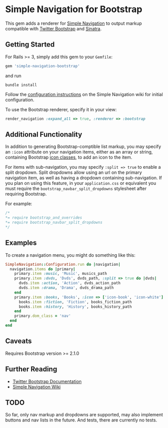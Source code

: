 # Simple Navigation for Bootstrap
This gem adds a renderer for [Simple Navigation](http://github.com/andi/simple-navigation) to output markup compatible 
with [Twitter Bootstrap](http://twitter.github.com/bootstrap/) and
[Sinatra](https://www.google.de/url?sa=t&rct=j&q=&esrc=s&source=web&cd=1&ved=0CCsQFjAA&url=http%3A%2F%2Fwww.sinatrarb.com%2F&ei=1n5zU6OdEPH14QTi9oGoAQ&usg=AFQjCNFFFKzlCnMagiB-8gN7Iz9xgm7mRg&bvm=bv.66699033,d.bGE).

## Getting Started
For Rails >= 3, simply add this gem to your `Gemfile`:
```ruby
gem 'simple-navigation-bootstrap'
```
and run
```
bundle install
```
Follow the [configuration instructions](https://github.com/andi/simple-navigation/wiki/Configuration) on the Simple Navigation wiki for initial configuration.

To use the Bootstrap renderer, specify it in your view:
```ruby
render_navigation :expand_all => true, :renderer => :bootstrap
```

## Additional Functionality
In addition to generating Bootstrap-comptible list markup, you may specify 
an `:icon` attribute on your navigation items, either as an array 
or string, containing Bootstrap [icon classes](http://twitter.github.com/bootstrap/base-css.html#icons), to add an icon to the item.

For items with sub-navigation, you may specify `:split => true` to enable a
split dropdown.  Split dropdowns allow using an url on the primary navigation
item, as well as having a dropdown containing sub-navigation.  If you plan on
using this feature, in your `application.css` or equivalent you must require
the `bootstrap_navbar_split_dropdowns` stylesheet after requiring Bootstrap.

For example:
```css
/*
*= require bootstrap_and_overrides
*= require bootstrap_navbar_split_dropdowns
*/
```

## Examples
To create a navigation menu, you might do something like this:
```ruby
SimpleNavigation::Configuration.run do |navigation|  
  navigation.items do |primary|
    primary.item :music, 'Music', musics_path
    primary.item :dvds, 'Dvds', dvds_path, :split => true do |dvds|
      dvds.item :action, 'Action', dvds_action_path
      dvds.item :drama, 'Drama', dvds_drama_path
    end
    primary.item :books, 'Books', :icon => ['icon-book', 'icon-white'] do |books|
      books.item :fiction, 'Fiction', books_fiction_path
      books.item :history, 'History', books_history_path
    end
    primary.dom_class = 'nav'
  end
end
```

## Caveats
Requires Bootstrap version >= 2.1.0

## Further Reading
* [Twitter Bootstrap Documentation](http://twitter.github.com/bootstrap/)
* [Simple Navigation Wiki](https://github.com/andi/simple-navigation/wiki/)

## TODO
So far, only nav markup and dropdowns are supported, may also implement 
buttons and nav lists in the future. And tests, there are currently no
tests.
